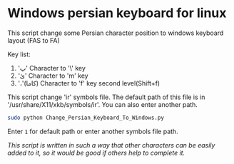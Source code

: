 # Windows persian keyboard for linux
This script change some Persian character position to windows keyboard layout (FAS to FA)

Key list:
1. 'پ' Character to '\\' key
2. 'ئ' Character to 'm' key
3. '،'(کاما) Character to 'f' key second level(Shift+f)

This script change 'ir' symbols file. The default path of this file is in '/usr/share/X11/xkb/symbols/ir'. You can also enter another path.

```sh
sudo python Change_Persian_Keyboard_To_Windows.py
```
Enter `1` for default path or enter another symbols file path.

*This script is written in such a way that other characters can be easily added to it, so it would be good if others help to complete it.*